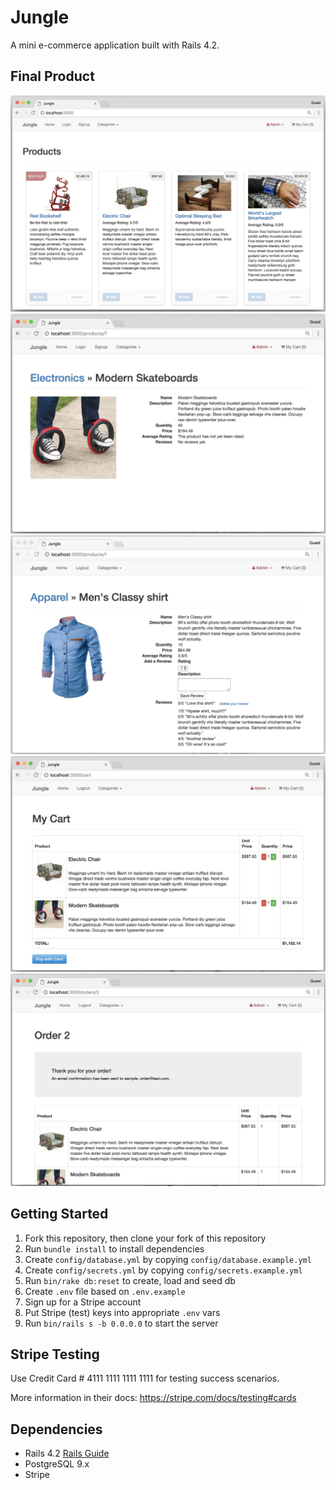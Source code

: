 # Jungle

A mini e-commerce application built with Rails 4.2.

## Final Product

!["Jungle Home Page"](https://github.com/djwendo/jungle-rails/blob/master/public/images/home_page.png?raw=true)
!["Item with no reviews or ratings"](https://github.com/djwendo/jungle-rails/blob/master/public/images/no_review_no_rating.png?raw=true)
!["Logged in users can create reviews and delete their own reviews"](https://github.com/djwendo/jungle-rails/blob/master/public/images/logged_in_create_delete_reviews.png?raw=true)
!["Cart with Items"](https://github.com/djwendo/jungle-rails/blob/master/public/images/jungle_cart.png?raw=true)
!["Completed Order"](https://github.com/djwendo/jungle-rails/blob/master/public/images/jungle_order.png?raw=true)

## Getting Started

1. Fork this repository, then clone your fork of this repository
2. Run `bundle install` to install dependencies
3. Create `config/database.yml` by copying `config/database.example.yml`
4. Create `config/secrets.yml` by copying `config/secrets.example.yml`
5. Run `bin/rake db:reset` to create, load and seed db
6. Create `.env` file based on `.env.example`
7. Sign up for a Stripe account
8. Put Stripe (test) keys into appropriate `.env` vars
9. Run `bin/rails s -b 0.0.0.0` to start the server

## Stripe Testing

Use Credit Card # 4111 1111 1111 1111 for testing success scenarios.

More information in their docs: <https://stripe.com/docs/testing#cards>

## Dependencies

* Rails 4.2 [Rails Guide](http://guides.rubyonrails.org/v4.2/)
* PostgreSQL 9.x
* Stripe
